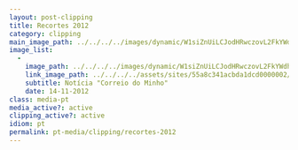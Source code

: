 ```yaml
---
layout: post-clipping
title: Recortes 2012
category: clipping
main_image_path: ../../../../images/dynamic/W1siZnUiLCJodHRwczovL2FkYWdhd2ViLnMzLmFtYXpvbmF/14-11-2012-cm54f0.png?sha=43f93819c49c3874
image_list: 
  - 
    image_path: ../../../../images/dynamic/W1siZnUiLCJodHRwczovL2FkYWdhd2ViLnMzLmFtYXpvbmF/14-11-2012-cm54f0.png?sha=43f93819c49c3874
    link_image_path: ../../../../assets/sites/55a8c341acbda1dcd0000002/content_entry55a8c390acbda1868600001d/55a8c476acbda1a7b500015a/files/14-11-2012-cm63c3.png?1450720287
    subtitle: Notícia "Correio do Minho"
    date: 14-11-2012
class: media-pt
media_active?: active
clipping_active?: active
idiom: pt
permalink: pt-media/clipping/recortes-2012
--- 
```




